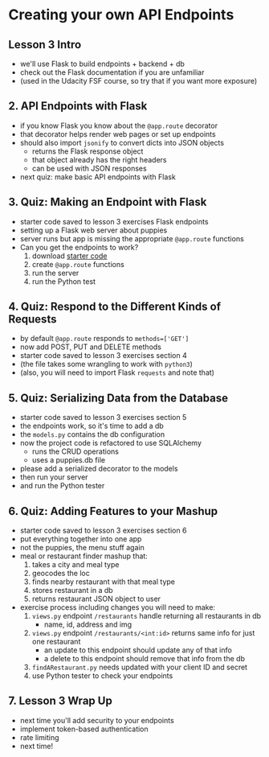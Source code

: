 # Creating your own API Endpoints

## Lesson 3 Intro
- we'll use Flask to build endpoints + backend + db
- check out the Flask documentation if you are unfamiliar
- (used in the Udacity FSF course, so try that if you want more exposure)

## 2. API Endpoints with Flask
- if you know Flask you know about the `@app.route` decorator
- that decorator helps render web pages or set up endpoints
- should also import `jsonify` to convert dicts into JSON objects
	- returns the Flask response object
	- that object already has the right headers
	- can be used with JSON responses
- next quiz: make basic API endpoints with Flask

## 3. Quiz: Making an Endpoint with Flask
- starter code saved to lesson 3 exercises Flask endpoints
- setting up a Flask web server about puppies
- server runs but app is missing the appropriate `@app.route` functions
- Can you get the endpoints to work?
	1. download [starter code](https://github.com/udacity/APIs/tree/master/Lesson_3/03_Making%20an%20Endpoint%20with%20Flask/Starter%20Code)
	2. create `@app.route` functions
	3. run the server
	4. run the Python test

## 4. Quiz: Respond to the Different Kinds of Requests
- by default `@app.route` responds to `methods=['GET']`
- now add POST, PUT and DELETE methods
- starter code saved to lesson 3 exercises section 4
- (the file takes some wrangling to work with `python3`)
- (also, you will need to import Flask `requests` and note that)

## 5. Quiz: Serializing Data from the Database
- starter code saved to lesson 3 exercises section 5
- the endpoints work, so it's time to add a db
- the `models.py` contains the db configuration
- now the project code is refactored to use SQLAlchemy
	- runs the CRUD operations
	- uses a puppies.db file 
- please add a serialized decorator to the models
- then run your server
- and run the Python tester

## 6. Quiz: Adding Features to your Mashup
- starter code saved to lesson 3 exercises section 6
- put everything together into one app
- not the puppies, the menu stuff again
- meal or restaurant finder mashup that:
	1. takes a city and meal type
	2. geocodes the loc
	3. finds nearby restaurant with that meal type
	4. stores restaurant in a db
	5. returns restaurant JSON object to user
- exercise process including changes you will need to make:
	1. `views.py` endpoint `/restaurants` handle returning all restaurants in db
		- name, id, address and img
	2. `views.py` endpoint `/restaurants/<int:id>` returns same info for just one restaurant
		- an update to this endpoint should update any of that info
		- a delete to this endpoint should remove that info from the db
	3. `findARestaurant.py` needs updated with your client ID and secret
	4. use Python tester to check your endpoints

## 7. Lesson 3 Wrap Up
- next time you'll add security to your endpoints
- implement token-based authentication
- rate limiting
- next time!
